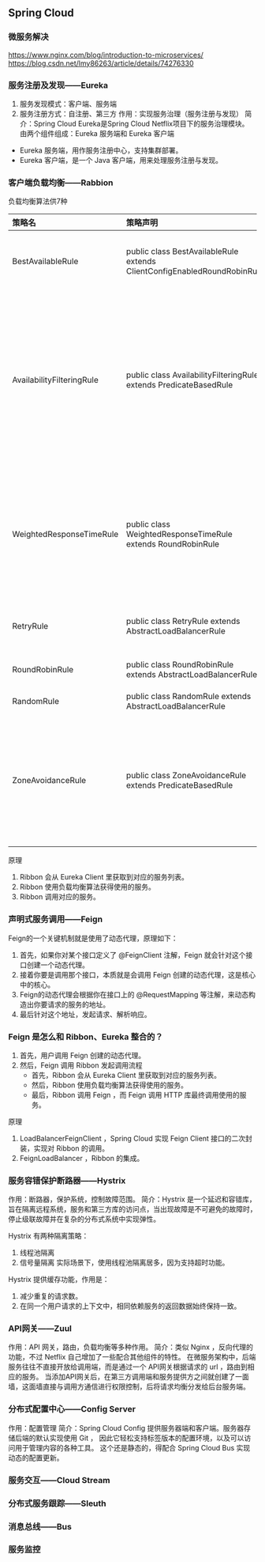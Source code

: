 ## Spring Cloud
### 微服务解决
https://www.nginx.com/blog/introduction-to-microservices/
https://blog.csdn.net/lmy86263/article/details/74276330

### 服务注册及发现——Eureka
1. 服务发现模式：客户端、服务端
2. 服务注册方式：自注册、第三方
作用：实现服务治理（服务注册与发现）
简介：Spring Cloud Eureka是Spring Cloud Netflix项目下的服务治理模块。
由两个组件组成：Eureka 服务端和 Eureka 客户端
 - Eureka 服务端，用作服务注册中心，支持集群部署。
 - Eureka 客户端，是一个 Java 客户端，用来处理服务注册与发现。
 
 
### 客户端负载均衡——Rabbion
负载均衡算法供7种

|策略名|	策略声明|	策略描述|	实现说明|
|:--|:--|:--|:--|
|BestAvailableRule|	public class BestAvailableRule extends ClientConfigEnabledRoundRobinRule|选择一个最小的并发请求的server|逐个考察Server，如果Server被tripped了，则忽略，在选择其中ActiveRequestsCount最小的server|
|AvailabilityFilteringRule|	public class AvailabilityFilteringRule extends PredicateBasedRule|	过滤掉那些因为一直连接失败的被标记为circuit tripped的后端server，并过滤掉那些高并发的的后端server（active connections 超过配置的阈值）|	使用一个AvailabilityPredicate来包含过滤server的逻辑，其实就就是检查status里记录的各个server的运行状态|
|WeightedResponseTimeRule|	public class WeightedResponseTimeRule extends RoundRobinRule|	根据响应时间分配一个weight，响应时间越长，weight越小，被选中的可能性越低。|	一个后台线程定期的从status里面读取评价响应时间，为每个server计算一个weight。Weight的计算也比较简单responsetime减去每个server自己平均的responsetime是server的权重。当刚开始运行，没有形成status时，使用roubine策略选择server。|
|RetryRule|	public class RetryRule extends AbstractLoadBalancerRule|对选定的负载均衡策略机上重试机制。|	在一个配置时间段内当选择server不成功，则一直尝试使用subRule的方式选择一个可用的server|
|RoundRobinRule|	public class RoundRobinRule extends AbstractLoadBalancerRule|	roundRobin方式轮询选择server|轮询index，选择index对应位置的server|
|RandomRule|	public class RandomRule extends AbstractLoadBalancerRule|随机选择一个server|	在index上随机，选择index对应位置的server|
|ZoneAvoidanceRule|	public class ZoneAvoidanceRule extends PredicateBasedRule|	复合判断server所在区域的性能和server的可用性选择server|使用ZoneAvoidancePredicate和AvailabilityPredicate来判断是否选择某个server，前一个判断判定一个zone的运行性能是否可用，剔除不可用的zone（的所有server），AvailabilityPredicate用于过滤掉连接数过多的Server。|


原理
1. Ribbon 会从 Eureka Client 里获取到对应的服务列表。
2. Ribbon 使用负载均衡算法获得使用的服务。
3. Ribbon 调用对应的服务。


### 声明式服务调用——Feign
Feign的一个关键机制就是使用了动态代理，原理如下：
1. 首先，如果你对某个接口定义了 @FeignClient 注解，Feign 就会针对这个接口创建一个动态代理。
2. 接着你要是调用那个接口，本质就是会调用 Feign 创建的动态代理，这是核心中的核心。
3. Feign的动态代理会根据你在接口上的 @RequestMapping 等注解，来动态构造出你要请求的服务的地址。
4. 最后针对这个地址，发起请求、解析响应。


### Feign 是怎么和 Ribbon、Eureka 整合的？
1. 首先，用户调用 Feign 创建的动态代理。
2. 然后，Feign 调用 Ribbon 发起调用流程
	- 首先，Ribbon 会从 Eureka Client 里获取到对应的服务列表。
	- 然后，Ribbon 使用负载均衡算法获得使用的服务。
	- 最后，Ribbon 调用 Feign ，而 Feign 调用 HTTP 库最终调用使用的服务。

原理
1. LoadBalancerFeignClient ，Spring Cloud 实现 Feign Client 接口的二次封装，实现对 Ribbon 的调用。
2. FeignLoadBalancer ，Ribbon 的集成。

### 服务容错保护断路器——Hystrix
作用：断路器，保护系统，控制故障范围。
简介：Hystrix 是一个延迟和容错库，旨在隔离远程系统，服务和第三方库的访问点，当出现故障是不可避免的故障时，停止级联故障并在复杂的分布式系统中实现弹性。

Hystrix 有两种隔离策略：
1. 线程池隔离
2. 信号量隔离
实际场景下，使用线程池隔离居多，因为支持超时功能。

Hystrix 提供缓存功能，作用是：
1. 减少重复的请求数。
2. 在同一个用户请求的上下文中，相同依赖服务的返回数据始终保持一致。


### API网关——Zuul
作用：API 网关，路由，负载均衡等多种作用。
简介：类似 Nginx ，反向代理的功能，不过 Netflix 自己增加了一些配合其他组件的特性。
在微服务架构中，后端服务往往不直接开放给调用端，而是通过一个 API网关根据请求的 url ，路由到相应的服务。
当添加API网关后，在第三方调用端和服务提供方之间就创建了一面墙，这面墙直接与调用方通信进行权限控制，后将请求均衡分发给后台服务端。


### 分布式配置中心——Config Server
作用：配置管理
简介：Spring Cloud Config 提供服务器端和客户端。服务器存储后端的默认实现使用 Git ，
	因此它轻松支持标签版本的配置环境，以及可以访问用于管理内容的各种工具。
这个还是静态的，得配合 Spring Cloud Bus 实现动态的配置更新。


### 服务交互——Cloud Stream



### 分布式服务跟踪——Sleuth


### 消息总线——Bus


### 服务监控
